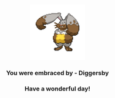 <p align="center">
    <img src="https://raw.githubusercontent.com/PokeAPI/sprites/master/sprites/pokemon/660.png" width="150" height="150">
</p>
<h3 align="center">You were embraced by - <b>Diggersby</b></h3>
<h3 align="center">Have a wonderful day!</h3>
